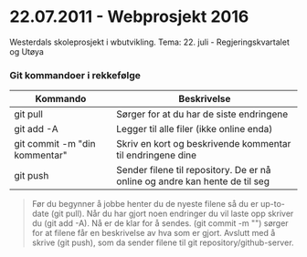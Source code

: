 # 22.07.2011 - Webprosjekt 2016
Westerdals skoleprosjekt i wbutvikling. Tema: 22. juli - Regjeringskvartalet og Utøya

### Git kommandoer i rekkefølge
| Kommando  | Beskrivelse |
|-----------|-------------|
| git pull  | Sørger for at du har de siste endringene|
| git add -A | Legger til alle filer (ikke online enda)|
| git commit -m "din kommentar" | Skriv en kort og beskrivende kommentar til endringene dine |
| git push | Sender filene til repository. De er nå online og andre kan hente de til seg |

> Før du begynner å jobbe henter du de nyeste filene så du er up-to-date (git pull).
> Når du har gjort noen endringer du vil laste opp skriver du (git add -A).
> Nå er de klar for å sendes. (git commit -m "") sørger for at filene får en beskrivelse av hva som er gjort.
> Avslutt med å skrive (git push), som da sender filene til git repository/github-server.
